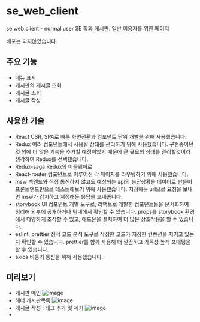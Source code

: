 # se_web_client

se web client - normal user
SE 학과 게시판. 일반 이용자를 위한 페이지

배포는 되지않았습니다.

## 주요 기능

- 메뉴 표시
- 게시판의 게시글 조회
- 게시글 조회
- 게시글 작성

## 사용한 기술

- React
  CSR, SPA로 빠른 화면전환과 컴포넌트 단위 개발을 위해 사용했습니다.
- Redux
  여러 컴포넌트에서 사용될 상태를 관리하기 위해 사용했습니다. 구현중이던 것 외에 더 많은 기능을 추가할 예정이었기 때문에 큰 규모의 상태를 관리할것이라 생각하여 Redux를 선택했습니다.
- Redux-saga
  Redux의 미들웨어로
- React-router
  컴포넌트로 이루어진 각 페이지를 라우팅하기 위해 사용했습니다.
- msw
  백엔드와 직접 통신하지 않고도 예상되는 api의 응답상황을 데이터로 만들어 프론트엔드만으로 테스트해보기 위해 사용했습니다. 지정해둔 url으로 요청을 보내면 msw가 감지하고 지정해둔 응답을 보내줍니다.
- storybook
  UI 컴포넌트 개발 도구로, 리액트로 개발한 컴포넌트들을 문서화하여 정리해 외부에 공개하거나 팀내에서 확인할 수 있습니다. props를 storybook 환경에서 다양하게 조작할 수 있고, 애드온을 설치하여 더 많은 상호작용을 할 수 있습니다.
- eslint, prettier
  정적 코드 분석 도구로 작성한 코드가 지정한 컨벤션을 지키고 있는지 확인할 수 있습니다. prettier를 함께 사용해 더 깔끔하고 가독성 높게 포매팅을 할 수 있습니다.
- axios
  비동기 통신을 위해 사용했습니다.

## 미리보기

- 게시판 메인
  ![image](https://user-images.githubusercontent.com/56039591/149667394-c388770d-2816-4ce6-9435-1b44a7d3d479.png)
- 헤더 게시판목록
  ![image](https://user-images.githubusercontent.com/56039591/149670010-15d4cc30-f56b-4b60-b310-927c013732e5.png)
- 게시글 작성 : 태그 추가 및 제거
  ![image](https://user-images.githubusercontent.com/56039591/149669930-e13307d4-4e87-41af-8a3d-c684c947c86b.png)
-

